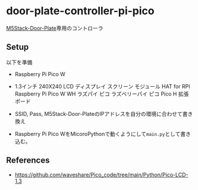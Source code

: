 # door-plate-controller-pi-pico

[M5Stack-Door-Plate](https://github.com/karaage0703/M5Stack-Door-Plate)専用のコントローラ

## Setup
以下を準備

- Raspberry Pi Pico W
- 1.3インチ 240X240 LCD ディスプレイ スクリーン モジュール HAT for RPI Raspberry Pi Pico W WH ラズパイ ピコ ラズベリーパイ ピコ Pico H 拡張ボード

- SSID, Pass, M5Stack-Door-PlateのIPアドレスを自分の環境に合わせて書き換え
- Raspberry Pi Pico WをMicoroPythonで動くようにして`main.py`として書き込む。

## References
- https://github.com/waveshare/Pico_code/tree/main/Python/Pico-LCD-1.3
